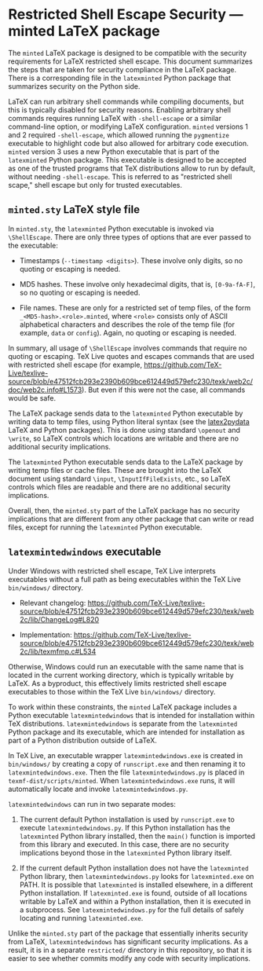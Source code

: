 # Restricted Shell Escape Security — minted LaTeX package

The `minted` LaTeX package is designed to be compatible with the security
requirements for LaTeX restricted shell escape.  This document summarizes the
steps that are taken for security compliance in the LaTeX package.  There is a
corresponding file in the `latexminted` Python package that summarizes
security on the Python side.

LaTeX can run arbitrary shell commands while compiling documents, but this is
typically disabled for security reasons.  Enabling arbitrary shell commands
requires running LaTeX with `-shell-escape` or a similar command-line option,
or modifying LaTeX configuration.  `minted` versions 1 and 2 required
`-shell-escape`, which allowed running the `pygmentize` executable to
highlight code but also allowed for arbitrary code execution.  `minted`
version 3 uses a new Python executable that is part of the `latexminted`
Python package.  This executable is designed to be accepted as one of the
trusted programs that TeX distributions allow to run by default, without
needing `-shell-escape`.  This is referred to as "restricted shell scape,"
shell escape but only for trusted executables.


## `minted.sty` LaTeX style file

In `minted.sty`, the `latexminted` Python executable is invoked via
`\ShellEscape`.  There are only three types of options that are ever passed to
the executable:

 *  Timestamps (`--timestamp <digits>`).  These involve only digits, so no
    quoting or escaping is needed.

 *  MD5 hashes.  These involve only hexadecimal digits, that is,
    `[0-9a-fA-F]`, so no quoting or escaping is needed.

 *  File names.  These are only for a restricted set of temp files, of the
    form `_<MD5-hash>.<role>.minted`, where `<role>` consists only of ASCII
    alphabetical characters and describes the role of the temp file (for
    example, `data` or `config`).  Again, no quoting or escaping is needed.

In summary, all usage of `\ShellEscape` involves commands that require no
quoting or escaping.  TeX Live quotes and escapes commands that are used with
restricted shell escape (for example,
https://github.com/TeX-Live/texlive-source/blob/e47512fcb293e2390b609bce612449d579efc230/texk/web2c/doc/web2c.info#L1573).
But even if this were not the case, all commands would be safe.

The LaTeX package sends data to the `latexminted` Python executable by
writing data to temp files, using Python literal syntax (see the
[latex2pydata](https://github.com/gpoore/latex2pydata) LaTeX and Python
packages).  This is done using standard `\openout` and `\write`, so LaTeX
controls which locations are writable and there are no additional security
implications.

The `latexminted` Python executable sends data to the LaTeX package by
writing temp files or cache files.  These are brought into the LaTeX document
using standard `\input`, `\InputIfFileExists`, etc., so LaTeX controls which
files are readable and there are no additional security implications.

Overall, then, the `minted.sty` part of the LaTeX package has no security
implications that are different from any other package that can write or read
files, except for running the `latexminted` Python executable.


## `latexmintedwindows` executable

Under Windows with restricted shell escape, TeX Live interprets executables without a full path as being executables within the TeX Live `bin/windows/` directory.

 *  Relevant changelog:
    https://github.com/TeX-Live/texlive-source/blob/e47512fcb293e2390b609bce612449d579efc230/texk/web2c/lib/ChangeLog#L820

 *  Implementation:
    https://github.com/TeX-Live/texlive-source/blob/e47512fcb293e2390b609bce612449d579efc230/texk/web2c/lib/texmfmp.c#L534

Otherwise, Windows could run an executable with the same name that is located
in the current working directory, which is typically writable by LaTeX.  As a
byproduct, this effectively limits restricted shell escape executables to
those within the TeX Live `bin/windows/` directory.

To work within these constraints, the `minted` LaTeX package includes a Python
executable `latexmintedwindows` that is intended for installation within TeX
distributions.  `latexmintedwindows` is separate from the `latexminted` Python
package and its executable, which are intended for installation as part of a
Python distribution outside of LaTeX.

In TeX Live, an executable wrapper `latexmintedwindows.exe` is created in
`bin/windows/` by creating a copy of `runscript.exe` and then renaming it to
`latexmintedwindows.exe`.  Then the file `latexmintedwindows.py` is placed in
`texmf-dist/scripts/minted`.  When `latexmintedwindows.exe` runs, it will
automatically locate and invoke `latexmintedwindows.py`.

`latexmintedwindows` can run in two separate modes:

1.  The current default Python installation is used by `runscript.exe` to
    execute `latexmintedwindows.py`.  If this Python installation has the
    `latexminted` Python library installed, then the `main()` function is
    imported from this library and executed.  In this case, there are no
    security implications beyond those in the `latexminted` Python library
    itself.

2.  If the current default Python installation does not have the
    `latexminted` Python library, then `latexmintedwindows.py` looks for
    `latexminted.exe` on PATH.  It is possible that `latexminted` is
    installed elsewhere, in a different Python installation.  If
    `latexminted.exe` is found, outside of all locations writable by LaTeX
    and within a Python installation, then it is executed in a subprocess.
    See `latexmintedwindows.py` for the full details of safely locating and
    running `latexminted.exe`.

Unlike the `minted.sty` part of the package that essentially inherits security
from LaTeX, `latexmintedwindows` has significant security implications.  As a
result, it is in a separate `restricted/` directory in this repository, so
that it is easier to see whether commits modify any code with security
implications.
